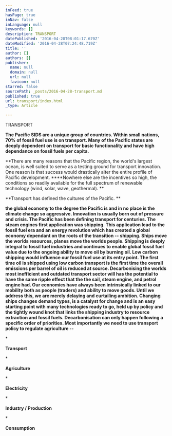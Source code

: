 ```yaml
---
inFeed: true
hasPage: true
inNav: false
inLanguage: null
keywords: []
description: TRANSPORT
datePublished: '2016-04-28T08:01:17.670Z'
dateModified: '2016-04-28T07:24:48.719Z'
title: ''
author: []
authors: []
publisher:
  name: null
  domain: null
  url: null
  favicon: null
starred: false
sourcePath: _posts/2016-04-28-transport.md
published: true
url: transport/index.html
_type: Article

---
```

TRANSPORT

**The Pacific SIDS are a unique group of countries. Within small nations, 70% of fossil fuel use is on transport. Many of the Pacific states are deeply dependent on transport for basic functionality and have high dependance on fossil fuels per capita.**

**There are many reasons that the Pacific region, the world's largest ocean, is well suited to serve as a testing ground for transport innovation. One reason is that success would drastically alter the entire profile of Pacific development. ****Nowhere else are the incentives so high, the conditions so readily available for the full spectrum of renewable technology (wind, solar, wave, geothermal). **

**Transport has defined the cultures of the Pacific. **

**the global economy to the degree the Pacific is and in no place is the climate change so aggressive. Innovation is usually born out of pressure and crisis. The Pacific has been defining transport for centuries. The steam engines first application was shipping. This application lead to the fossil fuel era and an energy revolution which has created a global economy dependant on the roots of the transition -- shipping. Ships move the worlds resources, planes move the worlds people. Shipping is deeply integral to fossil fuel industries and continues to enable global fossil fuel value due to the ongoing ability to move oil by burning oil. Low carbon shipping would influence our fossil fuel use at its entry point. The first time oil is shipped using low carbon transport is the first time the overall emissions per barrel of oil is reduced at source. Decarbonising the worlds most inefficient and outdated transport sector will has the potential to have the same ripple effect that the the sail, steam engine, and petrol engine had. Our economies have always been intrinsically linked to our mobility both as people (traders) and ability to move goods. Until we address this, we are merely delaying and curtailing ambition. Changing ships changes demand types, is a catalyst for change and is an easy starting point with many technologies ready to go, held up by policy and the tightly wound knot that links the shipping industry to resource extraction and fossil fuels. Decarbonisation can only happen following a specific order of priorities. Most importantly we need to use transport policy to regulate agriculture --**

\*

**Transport**

\*

**Agriculture**

\*

**Electricity**

\*

**Industry / Production**

\*

**Consumption**